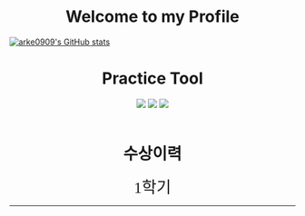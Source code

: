 <style type = "text/css">
@font-face {
    font-family: '양진체';
    src: url('https://fastly.jsdelivr.net/gh/supernovice-lab/font@0.9/yangjin.woff') format('woff');
    font-weight: normal;
    font-style: normal;
}
body
{
font family : '양진체';
}
</style>

# <center> Welcome to my Profile <center>



[![arke0909's GitHub stats](https://github-readme-stats.vercel.app/api?username=arke0909)](https://github.com/anuraghazra/github-readme-stats)

# <center> Practice Tool</center>

<center>

<img src="https://img.shields.io/badge/github-181717?style=for-the-badge&logo=github&logoColor=white">
<img src="https://img.shields.io/badge/Unity-181717?style=for-the-badge&logo=unity&logoColor=white">
<img src="https://img.shields.io/badge/C++
-181717?style=for-the-badge&logo=cplusplus&logoColor=white">

</center>
<br>

# <center> 수상이력 </center>
<center>  <sapn class="font-bold" style="font-family:양진체; font-size:2em;">1학기 </span> </center>


---

